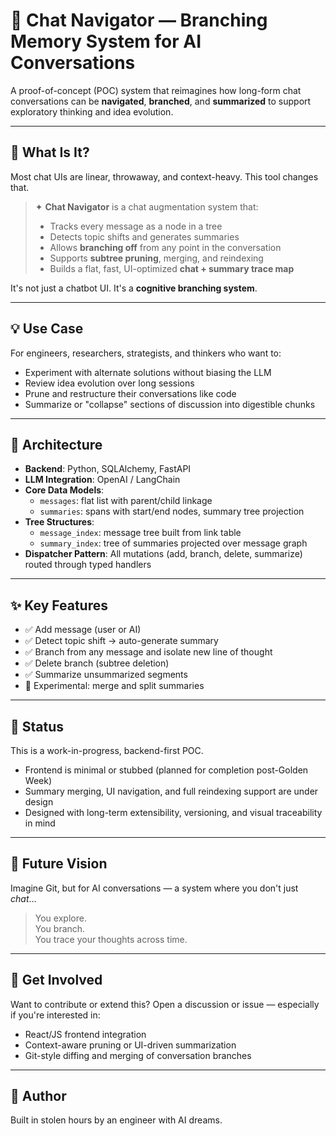 # 🧭 Chat Navigator — Branching Memory System for AI Conversations

A proof-of-concept (POC) system that reimagines how long-form chat conversations can be **navigated**, **branched**, and **summarized** to support exploratory thinking and idea evolution.

---

## 🌌 What Is It?

Most chat UIs are linear, throwaway, and context-heavy. This tool changes that.

> ✦ **Chat Navigator** is a chat augmentation system that:
> - Tracks every message as a node in a tree
> - Detects topic shifts and generates summaries
> - Allows **branching off** from any point in the conversation
> - Supports **subtree pruning**, merging, and reindexing
> - Builds a flat, fast, UI-optimized **chat + summary trace map**

It's not just a chatbot UI. It's a **cognitive branching system**.

---

## 💡 Use Case

For engineers, researchers, strategists, and thinkers who want to:

- Experiment with alternate solutions without biasing the LLM
- Review idea evolution over long sessions
- Prune and restructure their conversations like code
- Summarize or "collapse" sections of discussion into digestible chunks

---

## 🧱 Architecture

- **Backend**: Python, SQLAlchemy, FastAPI
- **LLM Integration**: OpenAI / LangChain
- **Core Data Models**:
  - `messages`: flat list with parent/child linkage
  - `summaries`: spans with start/end nodes, summary tree projection
- **Tree Structures**:
  - `message_index`: message tree built from link table
  - `summary_index`: tree of summaries projected over message graph
- **Dispatcher Pattern**: All mutations (add, branch, delete, summarize) routed through typed handlers

---

## ✨ Key Features

- ✅ Add message (user or AI)
- ✅ Detect topic shift → auto-generate summary
- ✅ Branch from any message and isolate new line of thought
- ✅ Delete branch (subtree deletion)
- ✅ Summarize unsummarized segments
- 🧪 Experimental: merge and split summaries

---

## 🧪 Status

This is a work-in-progress, backend-first POC.

- Frontend is minimal or stubbed (planned for completion post-Golden Week)
- Summary merging, UI navigation, and full reindexing support are under design
- Designed with long-term extensibility, versioning, and visual traceability in mind

---

## 🔭 Future Vision

Imagine Git, but for AI conversations — a system where you don't just *chat*...

> You explore.  
> You branch.  
> You trace your thoughts across time.

---

## 🚀 Get Involved

Want to contribute or extend this?
Open a discussion or issue — especially if you're interested in:

- React/JS frontend integration
- Context-aware pruning or UI-driven summarization
- Git-style diffing and merging of conversation branches

---

## 🧠 Author

Built in stolen hours by an engineer with AI dreams.

